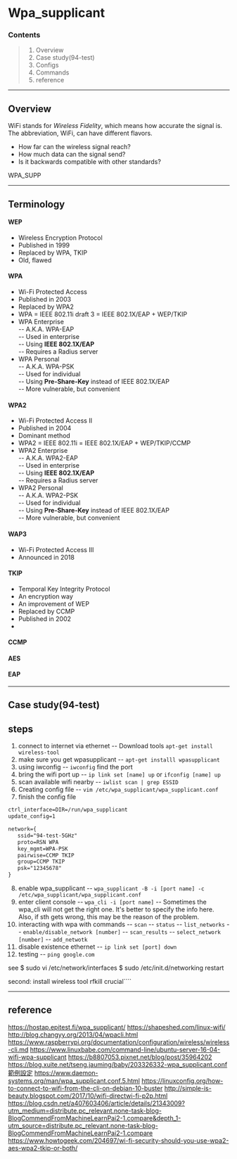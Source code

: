 Wpa_supplicant
==============

### Contents
> 1. Overview
> 2. Case study(94-test) 
> 2. Configs
> 3. Commands 
> 4. reference

********
Overview
--------
WiFi stands for *Wireless Fidelity*, which means how accurate the signal is. The abbreviation, WiFi, can have different flavors.
 - How far can the wireless signal reach?
 - How much data can the signal send?
 - Is it backwards compatible with other standards?  

WPA_SUPP

***********
Terminology
-----------
#### WEP 
 - Wireless Encryption Protocol
 - Published in 1999
 - Replaced by WPA, TKIP
 - Old, flawed

#### WPA
 -  Wi-Fi Protected Access
 -  Published in 2003
 -  Replaced by WPA2
 -  WPA = IEEE 802.11i draft 3 = IEEE 802.1X/EAP + WEP/TKIP
 -  WPA Enterprise  
 -- A.K.A. WPA-EAP  
 -- Used in enterprise  
 -- Using **IEEE 802.1X/EAP**  
 -- Requires a Radius server  
  - WPA Personal  
 -- A.K.A. WPA-PSK  
 -- Used for individual  
 -- Using **Pre-Share-Key** instead of IEEE 802.1X/EAP  
 -- More vulnerable, but convenient  


#### WPA2
 -  Wi-Fi Protected Access II  
 -  Published in 2004  
 -  Dominant method  
 -  WPA2 = IEEE 802.11i = IEEE 802.1X/EAP + WEP/TKIP/CCMP  
 -  WPA2 Enterprise  
 -- A.K.A. WPA2-EAP  
 -- Used in enterprise  
 -- Using **IEEE 802.1X/EAP**  
 -- Requires a Radius server  
  - WPA2 Personal  
 -- A.K.A. WPA2-PSK  
 -- Used for individual  
 -- Using **Pre-Share-Key** instead of IEEE 802.1X/EAP  
 -- More vulnerable, but convenient  



#### WAP3
 - Wi-Fi Protected Access III 
 - Announced in 2018

#### TKIP
 - Temporal Key Integrity Protocol
 - An encryption way
 - An improvement of WEP
 - Replaced by CCMP
 - Published in 2002
 - 

#### CCMP

#### AES

#### EAP


******************
Case study(94-test)
-------------------

steps
-----
1. connect to internet via ethernet
 -- Download tools `apt-get install wireless-tool`
2. make sure you get wpasupplicant
 -- `apt-get installl wpasupplicant`
3. using iwconfig 
 -- `iwconfig` find the port
4. bring the wifi port up
 -- `ip link set [name] up` or `ifconfig [name] up`
5. scan available wifi nearby
 -- `iwlist scan | grep ESSID`
6. Creating config file
 -- `vim /etc/wpa_supplicant/wpa_supplicant.conf`
7. finish the config file
 ```txt
ctrl_interface=DIR=/run/wpa_supplicant
update_config=1

network={
    ssid="94-test-5GHz"
    proto=RSN WPA
    key_mgmt=WPA-PSK
    pairwise=CCMP TKIP
    group=CCMP TKIP
    psk="12345678"
}
 ```
8. enable wpa_supplicant
 -- `wpa_supplicant -B -i [port name] -c /etc/wpa_supplicant/wpa_supplicant.conf`
9. enter client console
 -- `wpa_cli -i [port name]`
 -- Sometimes the wpa_cli will not get the right one. It's better to specify the info here. Also, if sth gets wrong, this may be the reason of the problem.
10. interacting with wpa with commands
 -- `scan`
 -- `status`
 -- `list_networks` 
 -- `enable/disable_network [number]`
 -- `scan_results`
 -- `select_network [number]`
 -- `add_netwotk`
11. disable existence ethernet
 -- `ip link set [port] down`
12. testing
 -- `ping google.com`

see $ sudo vi /etc/network/interfaces
$ sudo /etc/init.d/networking restart





second: install wireless tool
rfkill crucial````


*********
reference
---------
https://hostap.epitest.fi/wpa_supplicant/
https://shapeshed.com/linux-wifi/
http://blog.changyy.org/2013/04/wpacli.html
https://www.raspberrypi.org/documentation/configuration/wireless/wireless-cli.md
https://www.linuxbabe.com/command-line/ubuntu-server-16-04-wifi-wpa-supplicant
https://b8807053.pixnet.net/blog/post/35964202
https://blog.xuite.net/tseng.jauming/baby/203326332-wpa_supplicant.conf範例設定
https://www.daemon-systems.org/man/wpa_supplicant.conf.5.html
https://linuxconfig.org/how-to-connect-to-wifi-from-the-cli-on-debian-10-buster
http://simple-is-beauty.blogspot.com/2017/10/wifi-directwi-fi-p2p.html
https://blog.csdn.net/a407603406/article/details/21343009?utm_medium=distribute.pc_relevant.none-task-blog-BlogCommendFromMachineLearnPai2-1.compare&depth_1-utm_source=distribute.pc_relevant.none-task-blog-BlogCommendFromMachineLearnPai2-1.compare
https://www.howtogeek.com/204697/wi-fi-security-should-you-use-wpa2-aes-wpa2-tkip-or-both/













